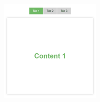<div style="text-align: center; padding: 50px">
    <img class="" src="git-result-tab-navigation.gif" alt="navegação por tab" width="300px" style="margin: 0 auto;">
</div>